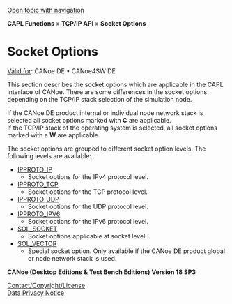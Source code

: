 [Open topic with navigation](../../../../CANoeDEFamily.htm#Topics/CAPLFunctions/TCPIPAPI/CAPLfunctionsTCPIPSocketOptions.md)

**CAPL Functions** » **TCP/IP API** » **Socket Options**

# Socket Options

[Valid for](../../Shared/FeatureAvailability.md): CANoe DE • CANoe4SW DE

This section describes the socket options which are applicable in the CAPL interface of CANoe. There are some differences in the socket options depending on the TCP/IP stack selection of the simulation node.

If the CANoe DE product internal or individual node network stack is selected all socket options marked with **C** are applicable.  
If the TCP/IP stack of the operating system is selected, all socket options marked with a **W** are applicable.

The socket options are grouped to different socket option levels. The following levels are available:

- [IPPROTO_IP](CAPLfunctionsTCPIPSocketOptionsIPPROTO_IP.md)
  - Socket options for the IPv4 protocol level.
- [IPPROTO_TCP](CAPLfunctionsTCPIPSocketOptionsIPPROTO_TCP.md)
  - Socket options for the TCP protocol level.
- [IPPROTO_UDP](CAPLfunctionsTCPIPSocketOptionsIPPROTO_UDP.md)
  - Socket options for the UDP protocol level.
- [IPPROTO_IPV6](CAPLfunctionsTCPIPSocketOptionsIPPROTO_IPV6.md)
  - Socket options for the IPv6 protocol level.
- [SOL_SOCKET](CAPLfunctionsTCPIPSocketOptionsSOL_SOCKET.md)
  - Socket options applicable at socket level.
- [SOL_VECTOR](CAPLfunctionsTCPIPSocketOptionsSOL_Vector.md)
  - Special socket option. Only available if the CANoe DE product global or node network stack is used.

**CANoe (Desktop Editions & Test Bench Editions) Version 18 SP3**

[Contact/Copyright/License](../../Shared/ContactCopyrightLicense.md)  
[Data Privacy Notice](https://www.vector.com/int/en/company/get-info/privacy-policy/)
